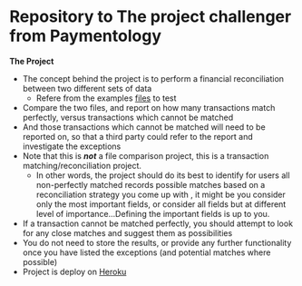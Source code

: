 # Repository to The project challenger from Paymentology

**The Project**

- The concept behind the project is to perform a financial reconciliation between two different sets of data
  - Refere from the examples [files](https://drive.google.com/file/d/1c3bGFJgJfbUaWuPdTdYhoKJkYAp7bMys/view?usp=sharing) to test
- Compare the two files, and report on how many transactions match perfectly, versus transactions which cannot be matched
- And those transactions which cannot be matched will need to be reported on, so that a third party could refer to the report and investigate the exceptions
- Note that this is **_not_** a file comparison project, this is a transaction matching/reconciliation project. 
  - In other words, the project should do its best to identify for users all non-perfectly matched records possible matches based on a 
    reconciliation strategy you come up with , it might be you consider only the most important fields, or consider all fields but at different 
    level of importance...Defining the important fields is up to you.
- If a transaction cannot be matched perfectly, you should attempt to look for any close matches and suggest them as possibilities
- You do not need to store the results, or provide any further functionality once you have listed the exceptions (and potential matches where possible)
- Project is deploy on [Heroku](https://andremacedo-transactioncompare.herokuapp.com/)
